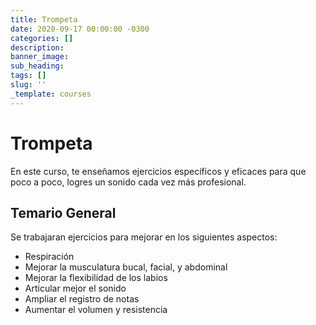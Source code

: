 ```yaml
---
title: Trompeta
date: 2020-09-17 00:00:00 -0300
categories: []
description:
banner_image:
sub_heading:
tags: []
slug: ''
_template: courses
---
```


# Trompeta

En este curso, te enseñamos ejercicios específicos y eficaces para que poco a poco, logres un sonido
cada vez más profesional.

## Temario General

Se trabajaran ejercicios para mejorar en los siguientes aspectos:

* Respiración
* Mejorar la musculatura bucal, facial, y abdominal
* Mejorar la flexibilidad de los labios
* Articular mejor el sonido
* Ampliar el registro de notas
* Aumentar el volumen y resistencia
